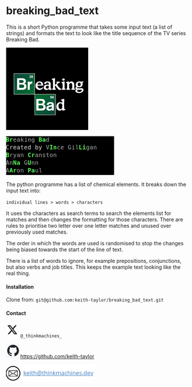 # breaking_bad_text

 This is a short Python programme that takes some input text (a list of strings) and formats the text to look like the title sequence of the TV series Breaking Bad.

![](img/download.png) 

![](img/output.png) 

The python programme has a list of chemical elements. It breaks down the input text into:

`individual lines > words > characters`

It uses the characters as search terms to search the  elements list for matches and then changes the formatting for those characters. There are rules to prioritise two letter over one letter matches and unused over previously used matches. 

The order in which the words are used is randomised to stop the changes being biased towards the start of the line of text.

There is a list of words to ignore, for example prepositions, conjunctions, but also verbs and job titles. This keeps the example text looking like the real thing. 

#### Installation

Clone from: `git@github.com:keith-taylor/breaking_bad_text.git`

#### Contact

![twitter](img/twitter.png) `@_thinkmachines_`

![github](img/github.png) https://github.com/keith-taylor 

![](img/email.png) 

 

